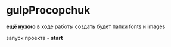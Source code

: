 # gulpProcopchuk

 **ещё нужно** в ходе работы создать будет папки fonts и  images
 
 запуск проекта - **start**
